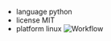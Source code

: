 - language python
- license MIT
- platform linux
![Workflow](https://github.com/github/docs/actions/workflows/badge.svg)
